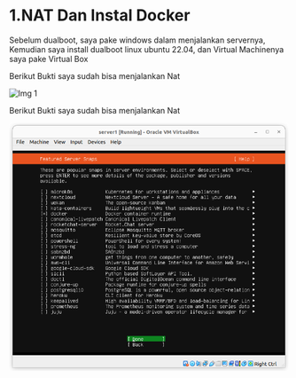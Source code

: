 # 1.NAT Dan Instal Docker

Sebelum dualboot, saya pake windows dalam menjalankan servernya, Kemudian saya install dualboot linux ubuntu 22.04, dan Virtual Machinenya saya pake Virtual Box

Berikut Bukti saya sudah bisa menjalankan Nat 

![Img 1](assets/NAT.jpg)

Berikut Bukti saya sudah bisa menjalankan Nat 

![Img 1](assets/Docker.png)


